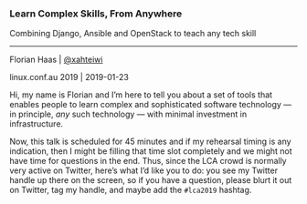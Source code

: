 ### Learn Complex Skills, From Anywhere

Combining Django, Ansible and OpenStack to teach any tech skill

* * *

Florian Haas | [@xahteiwi](https://twitter.com/xahteiwi)

linux.conf.au 2019 | 2019-01-23

<!-- Note -->

Hi, my name is Florian and I’m here to tell you about a
set of tools that enables people to learn complex and sophisticated
software technology — in principle, _any_ such technology — with
minimal investment in infrastructure.

Now, this talk is scheduled for 45 minutes and if my rehearsal timing
is any indication, then I might be filling that time slot completely
and we might not have time for questions in the end. Thus, since the
LCA crowd is normally very active on Twitter, here’s what I’d like you
to do: you see my Twitter handle up there on the screen, so if you
have a question, please blurt it out on Twitter, tag my handle, and
maybe add the `#lca2019` hashtag.
